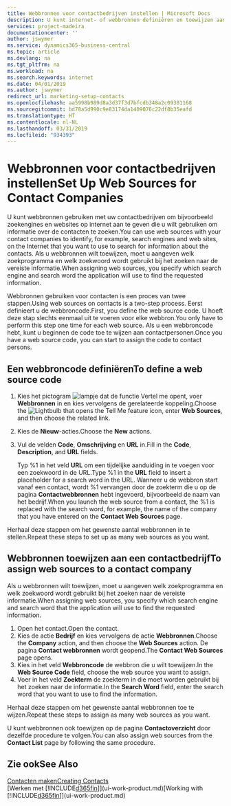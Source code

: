 ```yaml
---
title: Webbronnen voor contactbedrijven instellen | Microsoft Docs
description: U kunt internet- of webbronnen definiëren en toewijzen aan een contactbedrijf om te helpen aangeven hoe u informatie wilt zoeken over uw contacten.
services: project-madeira
documentationcenter: ''
author: jswymer
ms.service: dynamics365-business-central
ms.topic: article
ms.devlang: na
ms.tgt_pltfrm: na
ms.workload: na
ms.search.keywords: internet
ms.date: 04/01/2019
ms.author: jswymer
redirect_url: marketing-setup-contacts
ms.openlocfilehash: aa5998b989d8a3d37f3d7bfcdb348a2c09381168
ms.sourcegitcommit: bd78a5d990c9e83174da1409076c22df8b35eafd
ms.translationtype: HT
ms.contentlocale: nl-NL
ms.lasthandoff: 03/31/2019
ms.locfileid: "934393"
---
```

# <a name="set-up-web-sources-for-contact-companies"></a><span data-ttu-id="99fd8-103">Webbronnen voor contactbedrijven instellen</span><span class="sxs-lookup"><span data-stu-id="99fd8-103">Set Up Web Sources for Contact Companies</span></span>
<span data-ttu-id="99fd8-104">U kunt webbronnen gebruiken met uw contactbedrijven om bijvoorbeeld zoekengines en websites op internet aan te geven die u wilt gebruiken om informatie over de contacten te zoeken.</span><span class="sxs-lookup"><span data-stu-id="99fd8-104">You can use web sources with your contact companies to identify, for example, search engines and web sites, on the Internet that you want to use to search for information about the contacts.</span></span> <span data-ttu-id="99fd8-105">Als u webbronnen wilt toewijzen, moet u aangeven welk zoekprogramma en welk zoekwoord wordt gebruikt bij het zoeken naar de vereiste informatie.</span><span class="sxs-lookup"><span data-stu-id="99fd8-105">When assigning web sources, you specify which search engine and search word the application will use to find the requested information.</span></span>

<span data-ttu-id="99fd8-106">Webbronnen gebruiken voor contacten is een proces van twee stappen.</span><span class="sxs-lookup"><span data-stu-id="99fd8-106">Using web sources on contacts is a two-step process.</span></span> <span data-ttu-id="99fd8-107">Eerst definieert u de webbroncode.</span><span class="sxs-lookup"><span data-stu-id="99fd8-107">First, you define the web source code.</span></span> <span data-ttu-id="99fd8-108">U hoeft deze stap slechts eenmaal uit te voeren voor elke webbron.</span><span class="sxs-lookup"><span data-stu-id="99fd8-108">You only have to perform this step one time for each web source.</span></span> <span data-ttu-id="99fd8-109">Als u een webbroncode hebt, kunt u beginnen de code toe te wijzen aan contactpersonen.</span><span class="sxs-lookup"><span data-stu-id="99fd8-109">Once you have a web source code, you can start to assign the code to contact persons.</span></span>

## <a name="to-define-a-web-source-code"></a><span data-ttu-id="99fd8-110">Een webbroncode definiëren</span><span class="sxs-lookup"><span data-stu-id="99fd8-110">To define a web source code</span></span>
1. <span data-ttu-id="99fd8-111">Kies het pictogram ![lampje dat de functie Vertel me opent](media/ui-search/search_small.png "Vertel me wat u wilt doen"), voer **Webbronnen** in en kies vervolgens de gerelateerde koppeling.</span><span class="sxs-lookup"><span data-stu-id="99fd8-111">Choose the ![Lightbulb that opens the Tell Me feature](media/ui-search/search_small.png "Tell me what you want to do") icon, enter **Web Sources**, and then choose the related link.</span></span>
2. <span data-ttu-id="99fd8-112">Kies de **Nieuw**-acties.</span><span class="sxs-lookup"><span data-stu-id="99fd8-112">Choose the **New** actions.</span></span>
3. <span data-ttu-id="99fd8-113">Vul de velden **Code**, **Omschrijving** en **URL** in.</span><span class="sxs-lookup"><span data-stu-id="99fd8-113">Fill in the **Code**, **Description**, and **URL** fields.</span></span>

    <span data-ttu-id="99fd8-114">Typ %1 in het veld **URL** om een tijdelijke aanduiding in te voegen voor een zoekwoord in de URL.</span><span class="sxs-lookup"><span data-stu-id="99fd8-114">Type %1 in the **URL** field to insert a placeholder for a search word in the URL.</span></span> <span data-ttu-id="99fd8-115">Wanneer u de webbron start vanaf een contact, wordt %1 vervangen door de zoekterm die u op de pagina **Contactwebbronnen** hebt ingevoerd, bijvoorbeeld de naam van het bedrijf.</span><span class="sxs-lookup"><span data-stu-id="99fd8-115">When you launch the web source from a contact, the %1 is replaced with the search word, for example, the name of the company that you have entered on the **Contact Web Sources** page.</span></span>

<span data-ttu-id="99fd8-116">Herhaal deze stappen om het gewenste aantal webbronnen in te stellen.</span><span class="sxs-lookup"><span data-stu-id="99fd8-116">Repeat these steps to set up as many web sources as you want.</span></span>

## <a name="to-assign-web-sources-to-a-contact-company"></a><span data-ttu-id="99fd8-117">Webbronnen toewijzen aan een contactbedrijf</span><span class="sxs-lookup"><span data-stu-id="99fd8-117">To assign web sources to a contact company</span></span>
<span data-ttu-id="99fd8-118">Als u webbronnen wilt toewijzen, moet u aangeven welk zoekprogramma en welk zoekwoord wordt gebruikt bij het zoeken naar de vereiste informatie.</span><span class="sxs-lookup"><span data-stu-id="99fd8-118">When assigning web sources, you specify which search engine and search word that the application will use to find the requested information.</span></span>

1. <span data-ttu-id="99fd8-119">Open het contact.</span><span class="sxs-lookup"><span data-stu-id="99fd8-119">Open the contact.</span></span>
2. <span data-ttu-id="99fd8-120">Kies de actie **Bedrijf** en kies vervolgens de actie **Webbronnen**.</span><span class="sxs-lookup"><span data-stu-id="99fd8-120">Choose the **Company** action, and then choose the **Web Sources** action.</span></span> <span data-ttu-id="99fd8-121">De pagina **Contact webbronnen** wordt geopend.</span><span class="sxs-lookup"><span data-stu-id="99fd8-121">The **Contact Web Sources** page opens.</span></span>
3. <span data-ttu-id="99fd8-122">Kies in het veld **Webbroncode** de webbron die u wilt toewijzen.</span><span class="sxs-lookup"><span data-stu-id="99fd8-122">In the **Web Source Code** field, choose the web source you want to assign.</span></span>
4. <span data-ttu-id="99fd8-123">Voer in het veld **Zoekterm** de zoekterm in die moet worden gebruikt bij het zoeken naar de informatie.</span><span class="sxs-lookup"><span data-stu-id="99fd8-123">In the **Search Word** field, enter the search word that you want to use to find the information.</span></span>

<span data-ttu-id="99fd8-124">Herhaal deze stappen om het gewenste aantal webbronnen toe te wijzen.</span><span class="sxs-lookup"><span data-stu-id="99fd8-124">Repeat these steps to assign as many web sources as you want.</span></span>

<span data-ttu-id="99fd8-125">U kunt webbronnen ook toewijzen op de pagina **Contactoverzicht** door dezelfde procedure te volgen.</span><span class="sxs-lookup"><span data-stu-id="99fd8-125">You can also assign web sources from the **Contact List** page by following the same procedure.</span></span>

## <a name="see-also"></a><span data-ttu-id="99fd8-126">Zie ook</span><span class="sxs-lookup"><span data-stu-id="99fd8-126">See Also</span></span>
[<span data-ttu-id="99fd8-127">Contacten maken</span><span class="sxs-lookup"><span data-stu-id="99fd8-127">Creating Contacts</span></span>](marketing-create-contact-companies.md)  
<span data-ttu-id="99fd8-128">[Werken met [!INCLUDE[d365fin](includes/d365fin_md.md)]](ui-work-product.md)</span><span class="sxs-lookup"><span data-stu-id="99fd8-128">[Working with [!INCLUDE[d365fin](includes/d365fin_md.md)]](ui-work-product.md)</span></span>
